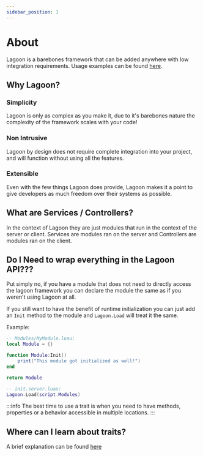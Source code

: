 ```yaml
---
sidebar_position: 1
---
```


# About
Lagoon is a barebones framework that can be added anywhere with low integration requirements. Usage examples can be found [here](https://github.com/re-sync-dev/Lagoon/releases).

## Why Lagoon?
### Simplicity
Lagoon is only as complex as you make it, due to it's barebones nature the complexity of the framework scales with your code!

### Non Intrusive
Lagoon by design does not require complete integration into your project, and will function without using all the features.

### Extensible
Even with the few things Lagoon does provide, Lagoon makes it a point to give developers as much freedom over their systems as possible.

## What are Services / Controllers?
In the context of Lagoon they are just modules that run in the context of the server or client. Services are modules ran on the server and Controllers are modules ran on the client.

## Do I Need to wrap everything in the Lagoon API???
Put simply no, if you have a module that does not need to directly access the lagoon framework you can declare the module the same as if you weren't using Lagoon at all.

If you still want to have the benefit of runtime initialization you can just add an `Init` method to the module and `Lagoon.Load` will treat it the same.

Example:
```lua
-- Modules/MyModule.luau:
local Module = {}

function Module:Init()
	print("This module got initialized as well!")
end

return Module

-- init.server.luau:
Lagoon.Load(script.Modules)
```

:::info
The best time to use a trait is when you need to have methods, properties or a behavior accessible in multiple locations.
:::

## Where can I learn about traits?
A brief explanation can be found [here](/Lagoon/docs/getting-started#understanding-traits)